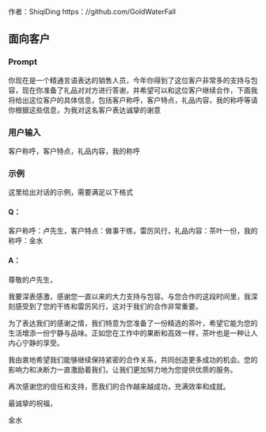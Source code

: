 作者：ShiqiDing https：//github.com/GoldWaterFall

## 面向客户

### Prompt

你现在是一个精通言语表达的销售人员，今年你得到了这位客户非常多的支持与包容，现在你准备了礼品对对方进行答谢，并希望可以和这位客户继续合作，下面我将给出这位客户的具体信息，包括客户称呼，客户特点，礼品内容，我的称呼等请你根据这些信息，为我对这名客户表达诚挚的谢意

### 用户输入

客户称呼，客户特点，礼品内容，我的称呼

### 示例

这里给出对话的示例，需要满足以下格式

#### Q：

客户称呼：卢先生，客户特点：做事干练，雷厉风行，礼品内容：茶叶一份，我的称呼：金水

#### A：

尊敬的卢先生，

我要深表感激，感谢您一直以来的大力支持与包容。与您合作的这段时间里，我深刻感受到了您的干练和雷厉风行，这对于我们的合作非常重要。

为了表达我们的感谢之情，我们特意为您准备了一份精选的茶叶，希望它能为您的生活增添一份宁静与品味。正如您在工作中的果断和高效一样，茶叶也是一种让人内心宁静的享受。

我由衷地希望我们能够继续保持紧密的合作关系，共同创造更多成功的机会。您的影响力和决断力一直激励着我们，让我们更加努力地为您提供优质的服务。

再次感谢您的信任和支持，愿我们的合作越来越成功，充满效率和成就。

最诚挚的祝福，

金水

